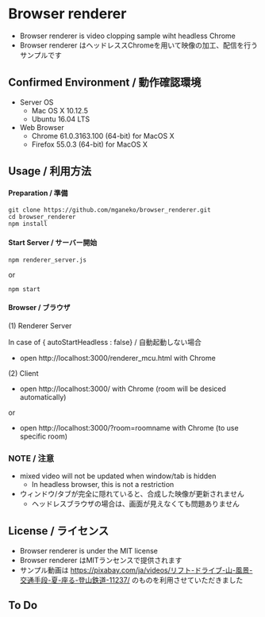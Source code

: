 # Browser renderer

* Browser renderer is video clopping sample wiht headless Chrome
* Browser renderer はヘッドレススChromeを用いて映像の加工、配信を行うサンプルです


## Confirmed Environment / 動作確認環境

* Server OS
  * Mac OS X 10.12.5
  * Ubuntu 16.04 LTS
* Web Browser
  * Chrome  61.0.3163.100 (64-bit) for MacOS X
  * Firefox 55.0.3 (64-bit) for MacOS X


## Usage / 利用方法

#### Preparation / 準備

```
git clone https://github.com/mganeko/browser_renderer.git
cd browser_renderer
npm install
```

#### Start Server / サーバー開始

```
npm renderer_server.js
```

or 

```
npm start
```

#### Browser / ブラウザ

(1) Renderer Server

In case of { autoStartHeadless : false}  / 自動起動しない場合

* open http://localhost:3000/renderer_mcu.html with Chrome


(2) Client

* open http://localhost:3000/ with Chrome (room will be desiced automatically)

or

* open http://localhost:3000/?room=roomname with Chrome (to use specific room)



### NOTE / 注意

* mixed video will not be updated when window/tab is hidden
  * In headless browser, this is not a restriction
* ウィンドウ/タブが完全に隠れていると、合成した映像が更新されません
  * ヘッドレスブラウザの場合は、画面が見えなくても問題ありません

## License / ライセンス

* Browser renderer is under the MIT license
* Browser renderer はMITランセンスで提供されます
* サンプル動画は https://pixabay.com/ja/videos/リフト-ドライブ-山-風景-交通手段-夏-座る-登山鉄道-11237/ のものを利用させていただきました


## To Do

